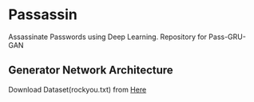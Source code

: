 # Passassin
Assassinate Passwords using Deep Learning.
Repository for Pass-GRU-GAN

## Generator Network Architecture



Download Dataset(rockyou.txt) from [Here](https://github.com/brannondorsey/naive-hashcat/releases/download/data/rockyou.txt)
